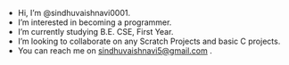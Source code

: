- Hi, I’m @sindhuvaishnavi0001.
- I’m interested in becoming a programmer.
- I’m currently studying B.E. CSE, First Year.
- I’m looking to collaborate on any Scratch Projects and basic C projects.
- You can reach me on sindhuvaishnavi5@gmail.com .

<!---
sindhuvaishnavi0001/sindhuvaishnavi0001 is a ✨ special ✨ repository because its `README.md` (this file) appears on your GitHub profile.
You can click the Preview link to take a look at your changes.
--->
